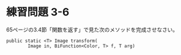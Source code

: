 # 練習問題 3-6

65ページの3.4節「関数を返す」で見た次のメソッドを完成させなさい。

    public static <T> Image transform(
            Image in, BiFunction<Color, T> f, T arg)
